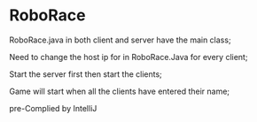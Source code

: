 # RoboRace

RoboRace.java in both client and server have the main class;

Need to change the host ip for in RoboRace.Java for every client;

Start the server first then start the clients;

Game will start when all the clients have entered their name;

pre-Complied by IntelliJ
